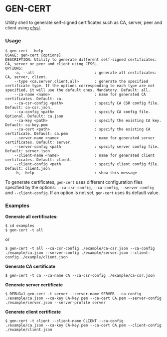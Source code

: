 GEN-CERT
=====

Utility shell to generate self-signed certificates such as CA, server, peer and client using [cfssl](https://github.com/cloudflare/cfssl).

### Usage
```
$ gen-cert --help
USAGE: gen-cert [options]
DESCRIPTION: Utility to generate different self-signed certificates: CA, server or peer and client using CFSSL.
OPTIONS:
    -a, --all                           : generate all certificates: CA, server, client.
    --type <ca,server,client,all>       : generate the specified certificate type. If the options corresponding to each type are not specified, it will use the default ones. Mandatory. Default: all.
    --ca-name <name>                    : name for generated CA certificates. Default: ca.
    --ca-csr-config <path>              : specify CA CSR config file. Default: ca-csr.json.
    --ca-config <path>                  : specify CA config file. Optional. Default: ca.json
    --ca-key <path>                     : specify the existing CA key. Default: ca-key.pem
    --ca-cert <path>                    : specify the existing CA certificate. Default: ca.pem
    --server-name <name>                : name for generated server certificates. Default: server.
    --server-config <path               : specify server config file. Default: server.json
    --client-name <name>                : name for generated client certificates. Default: client.
    --client-config <path               : specify client config file. Default: client.json
    -h,--help                           : show this message
```

To generate certificates, `gen-cert` uses different configuration files specified by the options: `--ca-csr-config`, `--ca-config`, `--server-config` and `--client-config`. If an option is not set, `gen-cert` uses its default value.

### Examples

**Generate all certificates:**
```
$ cd examples
$ gen-cert -t all
```
or
```
$ gen-cert -t all --ca-csr-config ./example/ca-csr.json --ca-config ./example/ca.json --server-config ./example/server.json --client-config ./example/client.json
```

**Generate CA certificate**
```
$ gen-cert -t ca --ca-name CA --ca-csr-config ./example/ca-csr.json
```

**Generate server certificate**
```
$ DEBUG=1 gen-cert -t server --server-name SERVER --ca-config ./example/ca.json --ca-key CA-key.pem --ca-cert CA.pem --server-config ./example/server.json --server-profile server
```

**Generate client certificate**
```
$ gen-cert -t client --client-name CLIENT --ca-config ./example/ca.json --ca-key CA-key.pem --ca-cert CA.pem --client-config ./example/client.json
```




